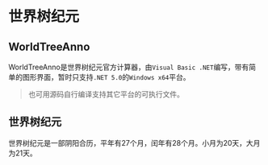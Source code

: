 # 世界树纪元

## WorldTreeAnno

WorldTreeAnno是世界树纪元官方计算器，由`Visual Basic .NET`编写，带有简单的图形界面，暂时只支持`.NET 5.0`的`Windows x64`平台。

> 也可用源码自行编译支持其它平台的可执行文件。

## 世界树纪元

世界树纪元是一部阴阳合历，平年有27个月，闰年有28个月。小月为20天，大月为21天。
